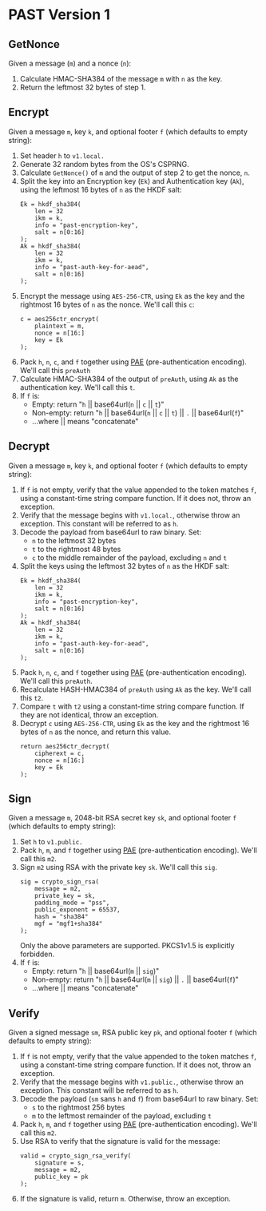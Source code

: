 # PAST Version 1

## GetNonce

Given a message (`m`) and a nonce (`n`):

1. Calculate HMAC-SHA384 of the message `m` with `n` as the key.
2. Return the leftmost 32 bytes of step 1.

## Encrypt

Given a message `m`, key `k`, and optional footer `f`
(which defaults to empty string):

1. Set header `h` to `v1.local.`
2. Generate 32 random bytes from the OS's CSPRNG.
3. Calculate `GetNonce()` of `m` and the output of step 2
   to get the nonce, `n`.
4. Split the key into an Encryption key (`Ek`) and Authentication key (`Ak`),
   using the leftmost 16 bytes of `n` as the HKDF salt:
   ```
   Ek = hkdf_sha384(
       len = 32
       ikm = k,
       info = "past-encryption-key",
       salt = n[0:16]
   );
   Ak = hkdf_sha384(
       len = 32
       ikm = k,
       info = "past-auth-key-for-aead",
       salt = n[0:16]
   );
   ```
5. Encrypt the message using `AES-256-CTR`, using `Ek` as the key and
   the rightmost 16 bytes of `n` as the nonce. We'll call this `c`:
   ```
   c = aes256ctr_encrypt(
       plaintext = m,
       nonce = n[16:]
       key = Ek
   );
   ```
6. Pack `h`, `n`, `c`, and `f` together using
   [PAE](https://github.com/paragonie/past/blob/master/docs/01-Protocol-Versions/Common.md#authentication-padding)
   (pre-authentication encoding). We'll call this `preAuth`
7. Calculate HMAC-SHA384 of the output of `preAuth`, using `Ak` as the
   authentication key. We'll call this `t`.
8. If `f` is:
   * Empty: return "`h` || base64url(`n` || `c` || `t`)"
   * Non-empty: return "`h` || base64url(`n` || `c` || `t`) || `.` || base64url(`f`)"
   * ...where || means "concatenate"

## Decrypt

Given a message `m`, key `k`, and optional footer `f`
(which defaults to empty string):

1. If `f` is not empty, verify that the value appended to the token matches `f`,
   using a constant-time string compare function. If it does not, throw an exception. 
2. Verify that the message begins with `v1.local.`, otherwise throw an exception.
   This constant will be referred to as `h`.
3. Decode the payload from base64url to raw binary. Set:
   * `n` to the leftmost 32 bytes
   * `t` to the rightmost 48 bytes
   * `c` to the middle remainder of the payload, excluding `n` and `t`
4. Split the keys using the leftmost 32 bytes of `n` as the HKDF salt:
   ```
   Ek = hkdf_sha384(
       len = 32
       ikm = k,
       info = "past-encryption-key",
       salt = n[0:16]
   );
   Ak = hkdf_sha384(
       len = 32
       ikm = k,
       info = "past-auth-key-for-aead",
       salt = n[0:16]
   );
   ```
5. Pack `h`, `n`, `c`, and `f` together using
   [PAE](https://github.com/paragonie/past/blob/master/docs/01-Protocol-Versions/Common.md#authentication-padding)
   (pre-authentication encoding). We'll call this `preAuth`.
6. Recalculate HASH-HMAC384 of `preAuth` using `Ak` as the key.
   We'll call this `t2`.
7. Compare `t` with `t2` using a constant-time string compare function.
   If they are not identical, throw an exception.
8. Decrypt `c` using `AES-256-CTR`, using `Ek` as the key and
   the rightmost 16 bytes of `n` as the nonce, and return this value.
   ```
   return aes256ctr_decrypt(
       cipherext = c,
       nonce = n[16:]
       key = Ek
   );
   ```

## Sign

Given a message `m`, 2048-bit RSA secret key `sk`, and
optional footer `f` (which defaults to empty string):

1. Set `h` to `v1.public.`
2. Pack `h`, `m`, and `f` together using
   [PAE](https://github.com/paragonie/past/blob/master/docs/01-Protocol-Versions/Common.md#authentication-padding)
   (pre-authentication encoding). We'll call this `m2`.
3. Sign `m2` using RSA with the private key `sk`. We'll call this `sig`.
   ```
   sig = crypto_sign_rsa(
       message = m2,
       private_key = sk,
       padding_mode = "pss",
       public_exponent = 65537,
       hash = "sha384"
       mgf = "mgf1+sha384"
   );
   ```
   Only the above parameters are supported. PKCS1v1.5 is explicitly forbidden.
4. If `f` is:
   * Empty: return "`h` || base64url(`m` || `sig`)"
   * Non-empty: return "`h` || base64url(`m` || `sig`) || `.` || base64url(`f`)"
   * ...where || means "concatenate"

## Verify

Given a signed message `sm`, RSA public key `pk`, and optional
footer `f` (which defaults to empty string):

1. If `f` is not empty, verify that the value appended to the token matches `f`,
   using a constant-time string compare function. If it does not, throw an exception. 
2. Verify that the message begins with `v1.public.`, otherwise throw an exception.
   This constant will be referred to as `h`.
3. Decode the payload (`sm` sans `h` and `f`) from base64url to raw binary. Set:
   * `s` to the rightmost 256 bytes
   * `m` to the leftmost remainder of the payload, excluding `t`  
4. Pack `h`, `m`, and `f` together using
   [PAE](https://github.com/paragonie/past/blob/master/docs/01-Protocol-Versions/Common.md#authentication-padding)
   (pre-authentication encoding). We'll call this `m2`.
5. Use RSA to verify that the signature is valid for the message:
   ```
   valid = crypto_sign_rsa_verify(
       signature = s,
       message = m2,
       public_key = pk
   );
   ```
6. If the signature is valid, return `m`. Otherwise, throw an exception.
